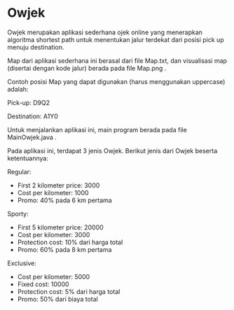# Owjek

Owjek merupakan aplikasi sederhana ojek online yang menerapkan algoritma shortest path untuk menentukan jalur terdekat dari posisi pick up menuju destination.

Map dari aplikasi sederhana ini berasal dari file Map.txt, dan visualisasi map (disertai dengan kode jalur) berada pada file Map.png .

Contoh posisi Map yang dapat digunakan (harus menggunakan uppercase) adalah:

Pick-up: D9Q2

Destination: A1Y0

Untuk menjalankan aplikasi ini, main program berada pada file MainOwjek.java .

Pada aplikasi ini, terdapat 3 jenis Owjek. Berikut jenis dari Owjek beserta ketentuannya:

Regular:
  - First 2 kilometer price: 3000
  - Cost per kilometer: 1000
  - Promo: 40% pada 6 km pertama
  
Sporty:
  - First 5 kilometer price: 20000
  - Cost per kilometer: 3000
  - Protection cost: 10% dari harga total
  - Promo: 60% pada 8 km pertama
  
Exclusive:
  - Cost per kilometer: 5000
  - Fixed cost: 10000
  - Protection cost: 5% dari harga total
  - Promo: 50% dari biaya total
